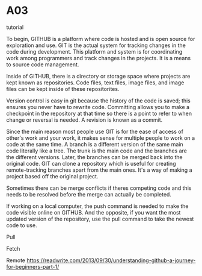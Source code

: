 # A03
tutorial

To begin, GITHUB is a platform where code is hosted and is open source for exploration and use. GIT is the actual system for tracking changes in the code during development. This platform and system is for coordinating work among programmers and track changes in the projects. It is a means to source code management. 

Inside of GITHUB, there is a directory or storage space where projects are kept known as repositories. Code files, text files, image files, and image files can be kept inside of these repositorites. 

Version control is easy in git because the history of the code is saved; this ensures you never have to rewrite code. Committing allows you to make a checkpoint in the repository at that time so there is a point to refer to when change or reversal is needed. A revision is known as a commit. 

Since the main reason most people use GIT is for the ease of access of other's work and your work, it makes sense for multiple people to work on a code at the same time. A branch is a different version of the same main code literally like a tree. The trunk is the main code and the branches are the different versions. Later, the branches can be merged back into the original code. GIT can clone a repository which is useful for creating remote-tracking branches apart from the main ones. It's a way of making a project based off the original project. 

Sometimes there can be merge conflicts if theres competing code and this needs to be resolved before the merge can actually be completed. 

If working on a local computer, the push command is needed to make the code visible online on GITHUB. And the opposite, if you want the most updated version of the repository, use the pull command to take the newest code to use.  

Pull

Fetch

Remote
https://readwrite.com/2013/09/30/understanding-github-a-journey-for-beginners-part-1/
